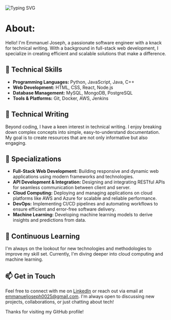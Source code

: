 ![Typing SVG](https://readme-typing-svg.demolab.com/?lines=Emmanuel+Joseph)
# About:

Hello! I'm Emmanuel Joseph, a passionate software engineer with a knack for technical writing. With a background in full-stack web development, I specialize in creating efficient and scalable solutions that make a difference.

## 🚀 Technical Skills

- **Programming Languages:** Python, JavaScript, Java, C++
- **Web Development:** HTML, CSS, React, Node.js
- **Database Management:** MySQL, MongoDB, PostgreSQL
- **Tools & Platforms:** Git, Docker, AWS, Jenkins

## 📝 Technical Writing

Beyond coding, I have a keen interest in technical writing. I enjoy breaking down complex concepts into simple, easy-to-understand documentation. My goal is to create resources that are not only informative but also engaging.

## 🌟 Specializations

- **Full-Stack Web Development:** Building responsive and dynamic web applications using modern frameworks and technologies.
- **API Development & Integration:** Designing and integrating RESTful APIs for seamless communication between client and server.
- **Cloud Computing:** Deploying and managing applications on cloud platforms like AWS and Azure for scalable and reliable performance.
- **DevOps:** Implementing CI/CD pipelines and automating workflows to ensure efficient and error-free software delivery.
- **Machine Learning:** Developing machine learning models to derive insights and predictions from data.

## 🌱 Continuous Learning

I'm always on the lookout for new technologies and methodologies to improve my skill set. Currently, I'm diving deeper into cloud computing and machine learning.

## 📫 Get in Touch

Feel free to connect with me on [LinkedIn](https://www.linkedin.com/in/emmanuelj1) or reach out via email at emmanueljoseph0025@gmail.com. I'm always open to discussing new projects, collaborations, or just chatting about tech!

Thanks for visiting my GitHub profile!
<!---
emmanuelj-unit/emmanuelj-unit is a ✨ special ✨ repository because its `README.md` (this file) appears on your GitHub profile.
You can click the Preview link to take a look at your changes.
--->
